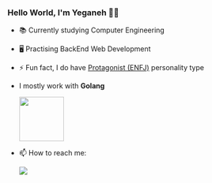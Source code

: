 ### Hello World, I'm Yeganeh 👋😁
- 📚 Currently studying Computer Engineering 

- 🖥️ Practising BackEnd Web Development

- ⚡ Fun fact, I do have [Protagonist (ENFJ)](https://www.16personalities.com/enfj-personality) personality type 
 
- I mostly work with **Golang** 

  <a href="https://golang.org/" rel="nofollow">
    <img src="https://raw.githubusercontent.com/itsksaurabh/itsksaurabh/master/assets/golang.gif" style="max-width:100%;" height="90">
</a>

-  📫 How to reach me:

    <a href="https://www.linkedin.com/in/yeganeh-nemati-6b3a921ab/?originalSubdomain=ir">
     <img src="https://img.shields.io/badge/LinkedIn-0077B5?style=for-the-badge&logo=linkedin&logoColor=white">
</a>
  
  
